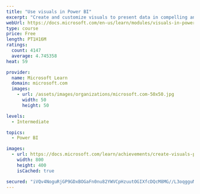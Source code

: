 ```yaml
---
title: "Use visuals in Power BI"
excerpt: "Create and customize visuals to present data in compelling and insightful ways."
webUrl: https://docs.microsoft.com/en-us/learn/modules/visuals-in-power-bi/
type: course
price: Free
length: PT1H16M
ratings:
  count: 4147
  average: 4.745358
heat: 59

provider:
  name: Microsoft Learn
  domain: microsoft.com
  images:
    - url: /assets/images/organizations/microsoft.com-50x50.jpg
      width: 50
      height: 50

levels:
  - Intermediate

topics:
  - Power BI

images:
  - url: https://docs.microsoft.com/learn/achievements/create-visuals-power-bi-desktop-social.png
    width: 800
    height: 400
    isCached: true

secured: "iVQv4NoguRjGP9GDxBOGaFn0nu82YWVCpHzuutOGIXfcDQcM8MG//L3oqgguMz+HNeqICADF4gF4bUxGo6Re6DP/7fnlNPj1JOBKfIog+1dfsSGqI8K3eMuGXAdRkc66LgAD8qrjY7PD1K5Qftu+lADNz0IhC7XjLXgtuIBvlffIvNDrHAr8OB/dbnbQ9KqKsdWDiDnYia56LIlOUydeWM6Rrwn2x/acRHG4zOVK8I/N7Qfsd+g+wYL8mPHpquura8cH+zwp4l+2NxE0GUYBsvnGcnkqd5V6KxxrI07Ocn1Le65PxH+t0kOuQah4y0Y/F0mVaEXaBM5wSol2iFe7gub+/XxWfg65e40rZZegvT9SYg6Zaslr64viN4+4ahJnUKD/eZ0IcFDSgEvRHPzStmajF6VefpwU0FKuGh07gwE=;q6IxpSFUdSvk/iiAzrdwew=="
---
```


